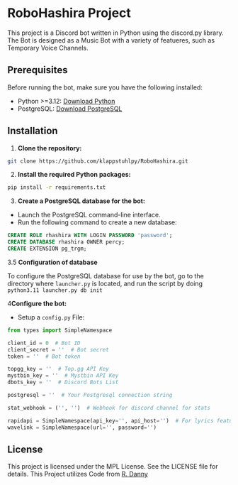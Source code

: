 # RoboHashira Project

This project is a Discord bot written in Python using the discord.py library.
The Bot is designed as a Music Bot with a variety of featueres, such as Temporary Voice Channels.

## Prerequisites

Before running the bot, make sure you have the following installed:

- Python >=3.12: [Download Python](https://www.python.org/downloads/)
- PostgreSQL: [Download PostgreSQL](https://www.postgresql.org/download/)

## Installation

1. **Clone the repository:**

```bash
git clone https://github.com/klappstuhlpy/RoboHashira.git
```

2. **Install the required Python packages:**

```bash
pip install -r requirements.txt
```

3. **Create a PostgreSQL database for the bot:**

- Launch the PostgreSQL command-line interface.
- Run the following command to create a new database:

```sql
CREATE ROLE rhashira WITH LOGIN PASSWORD 'password';
CREATE DATABASE rhashira OWNER percy;
CREATE EXTENSION pg_trgm;
```

3.5 **Configuration of database**

To configure the PostgreSQL database for use by the bot, go to the directory where `launcher.py` is located, and run the script by doing `python3.11 launcher.py db init`

4**Configure the bot:**

- Setup a ``config.py`` File:

```py
from types import SimpleNamespace

client_id = 0  # Bot ID
client_secret = ''  # Bot secret
token = ''  # Bot token

topgg_key = ''  # Top.gg API Key
mystbin_key = ''  # Mystbin API Key
dbots_key = ''  # Discord Bots List

postgresql = ''  # Your Postgresql connection string

stat_webhook = ('', '')  # Webhook for discord channel for stats

rapidapi = SimpleNamespace(api_key='', api_host='')  # For lyrics feature
wavelink = SimpleNamespace(url='', password='')
```

## License

This project is licensed under the MPL License. See the LICENSE file for details.
This Project utilizes Code from [R. Danny](https://github.com/Rapptz/RoboDanny)
